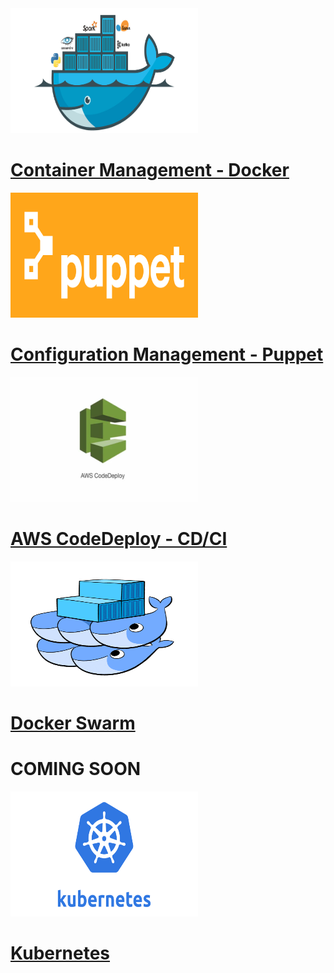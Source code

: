 
<img src="./docker.png" width="300" height="200">

# [Container Management - Docker](./container/README.md)

<img src="./puppet.png" width="300" height="200">

# [Configuration Management - Puppet](./puppet/README.md)

<img src="./aws_code_deploy.png" width="300" height="200">

# [AWS CodeDeploy - CD/CI](./cdci/NodeJS/README.md)

<img src="./dockerswarm.png" width="300" height="200">

# [Docker Swarm](./swarm/README.md)

# COMING SOON

<img src="./Kubernetes.png" width="300" height="200">

# [Kubernetes](./kubernetes/README.md)